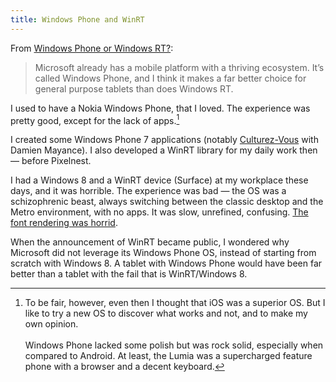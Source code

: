 ```yaml
---
title: Windows Phone and WinRT
---
```


From [Windows Phone or Windows RT?](http://winsupersite.com/windows-phone/windows-phone-or-windows-rt):

> Microsoft already has a mobile platform with a thriving ecosystem. It’s called Windows Phone, and I think it makes a far better choice for general purpose tablets than does Windows RT.

I used to have a Nokia Windows Phone, that I loved. The experience was pretty good, except for the lack of apps.[^1]

I created some Windows Phone 7 applications (notably [Culturez-Vous][CV] with Damien Mayance). I also developed a WinRT library for my daily work then — before Pixelnest.

I had a Windows 8 and a WinRT device (Surface) at my workplace these days, and it was horrible. The experience was bad — the OS was a schizophrenic beast, always switching between the classic desktop and the Metro environment, with no apps. It was slow, unrefined, confusing. [The font rendering was horrid][image].

When the announcement of WinRT became public, I wondered why Microsoft did not leverage its Windows Phone OS, instead of starting from scratch with Windows 8. A tablet with Windows Phone would have been far better than a tablet with the fail that is WinRT/Windows 8.


[^1]: To be fair, however, even then I thought that iOS was a superior OS. But I like to try a new OS to discover what works and not, and to make my own opinion.<br><br>Windows Phone lacked some polish but was rock solid, especially when compared to Android. At least, the Lumia was a supercharged feature phone with a browser and a decent keyboard.

[CV]: http://dmayance.com/culturez-vous/
[image]: http://cl.ly/image/102N3O3C0k3z1c0g0u3g
